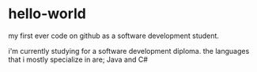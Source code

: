 # hello-world
my first ever code on github as a software development student.

i'm currently studying for a software development diploma. 
the languages that i mostly specialize in are; Java and C# 
